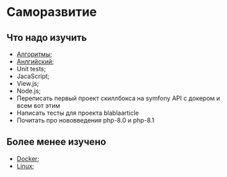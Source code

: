 
# Саморазвитие #

## Что надо изучить ##
* [Алгоритмы](Algorithms);
* [Анлгийский](ENGLISH);
* Unit tests;
* JacaScript;
* View.js;
* Node.js;
* Переписать первый проект скиллбокса на symfony API с докером и всем вот этим
* Написать тесты для проекта blablaarticle
* Почитать про нововведения php-8.0 и php-8.1

## Более менее изучено

- [Docker](Docker);
- [Linux](Linux);